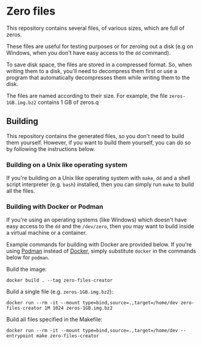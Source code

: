 # Zero files

This repository contains several files, of various sizes, which are full of zeros.

These files are useful for testing purposes or for zeroing out a disk (e.g on Windows, when you don't have easy access to the `dd` command).

To save disk space, the files are stored in a compressed format. So, when writing them to a disk, you'll need to decompress them first or use a program that automatically decompresses them while writing them to the disk.

The files are named according to their size. For example, the file `zeros-1GB.img.bz2` contains 1 GB of zeros.q

## Building

This repository contains the generated files, so you don't need to build them yourself. However, if you want to build them yourself, you can do so by following the instructions below.

### Building on a Unix like operating system

If you're building on a Unix like operating system with `make`, `dd` and a shell script interpreter (e.g. `bash`) installed, then you can simply run `make` to build all the files.

### Building with Docker or Podman

If you're using an operating systems (like Windows) which doesn't have easy access to the `dd` and the `/dev/zero`, then you may want to build inside a virtual machine or a container.

Example commands for building with Docker are provided below. If you're using [Podman](https://podman.io/) instead of [Docker](https://www.docker.com/), simply substitute `docker` in the commands below for `podman`.

Build the image:

    docker build . --tag zero-files-creator

Build a single file (e.g. `zeros-1GB.img.bz2`):

    docker run --rm -it --mount type=bind,source=.,target=/home/dev zero-files-creator 1M 1024 zeros-1GB.img.bz2

Build all files specified in the Makefile:

    docker run --rm -it --mount type=bind,source=.,target=/home/dev --entrypoint make zero-files-creator
